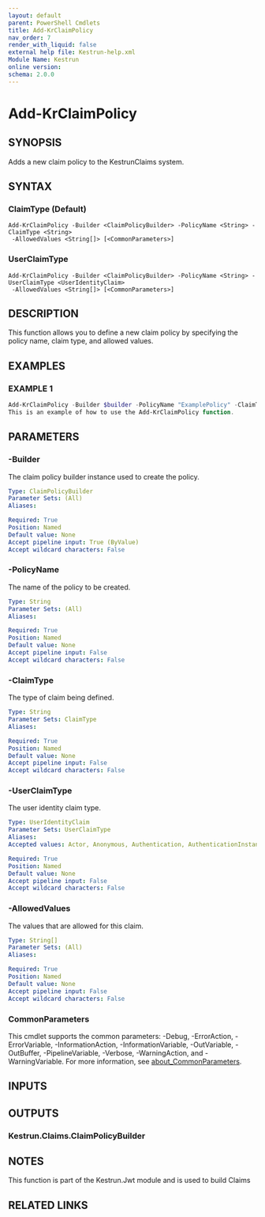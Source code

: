 ```yaml
---
layout: default
parent: PowerShell Cmdlets
title: Add-KrClaimPolicy
nav_order: 7
render_with_liquid: false
external help file: Kestrun-help.xml
Module Name: Kestrun
online version:
schema: 2.0.0
---
```


# Add-KrClaimPolicy

## SYNOPSIS
Adds a new claim policy to the KestrunClaims system.

## SYNTAX

### ClaimType (Default)
```
Add-KrClaimPolicy -Builder <ClaimPolicyBuilder> -PolicyName <String> -ClaimType <String>
 -AllowedValues <String[]> [<CommonParameters>]
```

### UserClaimType
```
Add-KrClaimPolicy -Builder <ClaimPolicyBuilder> -PolicyName <String> -UserClaimType <UserIdentityClaim>
 -AllowedValues <String[]> [<CommonParameters>]
```

## DESCRIPTION
This function allows you to define a new claim policy by specifying the policy name, claim type, and allowed values.

## EXAMPLES

### EXAMPLE 1
```powershell
Add-KrClaimPolicy -Builder $builder -PolicyName "ExamplePolicy" -ClaimType "ExampleClaim" -AllowedValues "Value1", "Value2"
This is an example of how to use the Add-KrClaimPolicy function.
```

## PARAMETERS

### -Builder
The claim policy builder instance used to create the policy.

```yaml
Type: ClaimPolicyBuilder
Parameter Sets: (All)
Aliases:

Required: True
Position: Named
Default value: None
Accept pipeline input: True (ByValue)
Accept wildcard characters: False
```

### -PolicyName
The name of the policy to be created.

```yaml
Type: String
Parameter Sets: (All)
Aliases:

Required: True
Position: Named
Default value: None
Accept pipeline input: False
Accept wildcard characters: False
```

### -ClaimType
The type of claim being defined.

```yaml
Type: String
Parameter Sets: ClaimType
Aliases:

Required: True
Position: Named
Default value: None
Accept pipeline input: False
Accept wildcard characters: False
```

### -UserClaimType
The user identity claim type.

```yaml
Type: UserIdentityClaim
Parameter Sets: UserClaimType
Aliases:
Accepted values: Actor, Anonymous, Authentication, AuthenticationInstant, AuthenticationMethod, AuthorizationDecision, Country, DateOfBirth, Dns, DenyOnlyPrimaryGroupSid, DenyOnlyPrimarySid, DenyOnlySid, DenyOnlyWindowsDeviceGroup, Email, EmailAddress, Expiration, GivenName, Gender, GroupSid, Hash, HomePhone, IsPersistent, Issuer, Locality, MobilePhone, Name, NameIdentifier, OtherPhone, PostalCode, PrimaryGroupSid, Ppid, PrivatePpid, Role, Rsa, SerialNumber, Sid, StateOrProvince, Spn, StreetAddress, Surname, Thumbprint, UserData, Upn, Uri, Version, Webpage, System, WindowsAccountName, WindowsDevice, WindowsDeviceGroup, WindowsFqbnVersion, WindowsGroupSid, WindowsGroup, WindowsDeviceClaim, WindowsSubAuthority, WindowsSid, PrimarySid

Required: True
Position: Named
Default value: None
Accept pipeline input: False
Accept wildcard characters: False
```

### -AllowedValues
The values that are allowed for this claim.

```yaml
Type: String[]
Parameter Sets: (All)
Aliases:

Required: True
Position: Named
Default value: None
Accept pipeline input: False
Accept wildcard characters: False
```

### CommonParameters
This cmdlet supports the common parameters: -Debug, -ErrorAction, -ErrorVariable, -InformationAction, -InformationVariable, -OutVariable, -OutBuffer, -PipelineVariable, -Verbose, -WarningAction, and -WarningVariable. For more information, see [about_CommonParameters](http://go.microsoft.com/fwlink/?LinkID=113216).

## INPUTS

## OUTPUTS

### Kestrun.Claims.ClaimPolicyBuilder
## NOTES
This function is part of the Kestrun.Jwt module and is used to build Claims

## RELATED LINKS
